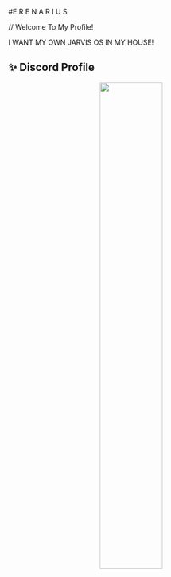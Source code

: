 #E R E N A R I U S 

// Welcome To My Profile!

I WANT MY OWN JARVIS OS IN MY HOUSE!

## ✨ Discord Profile
<div align="center">
  <a width="100%" href="https://github.com/erenarius"  target="_blank">
    <img align="mid" height="50%" width="50%" style="margin: 0 10px 0 0;" alt=" " src="https://discord.c99.nl/widget/theme-1/532860305001152523.png">
  </a>
